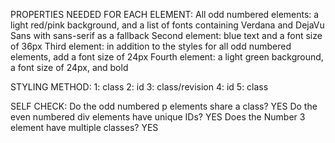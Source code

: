 PROPERTIES NEEDED FOR EACH ELEMENT:
All odd numbered elements:  a light red/pink background, and a list of fonts containing Verdana and DejaVu Sans with sans-serif as a fallback
Second element:             blue text and a font size of 36px
Third element:              in addition to the styles for all odd numbered elements, add a font size of 24px
Fourth element:             a light green background, a font size of 24px, and bold

STYLING METHOD:
1:  class
2:  id
3:  class/revision
4:  id
5:  class

SELF CHECK:
Do the odd numbered p elements share a class?               YES
Do the even numbered div elements have unique IDs?          YES
Does the Number 3 element have multiple classes?            YES
